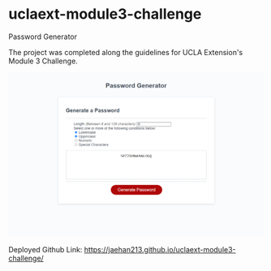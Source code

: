 # uclaext-module3-challenge
Password Generator

The project was completed along the guidelines for UCLA Extension's Module 3 Challenge.



![Module 2 Preview](/module3_preview.png)


Deployed Github Link: 
https://jaehan213.github.io/uclaext-module3-challenge/
